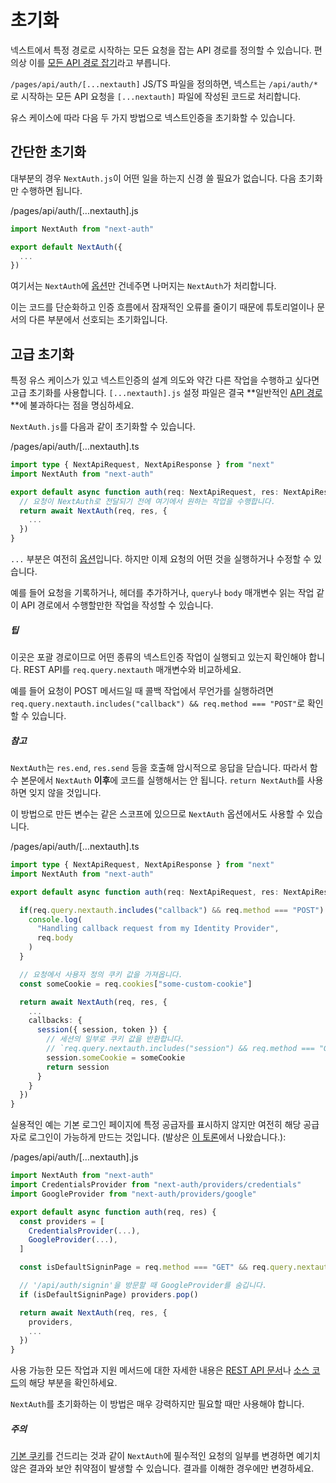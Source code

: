 # 초기화

넥스트에서 특정 경로로 시작하는 모든 요청을 잡는 API 경로를 정의할 수 있습니다. 편의상 이를 [모든 API 경로 잡기](https://nextjs.org/docs/api-routes/dynamic-api-routes#catch-all-api-routes)라고 부릅니다.

`/pages/api/auth/[...nextauth]` JS/TS 파일을 정의하면, 넥스트는 `/api/auth/*`로 시작하는 모든 API 요청을 `[...nextauth]` 파일에 작성된 코드로 처리합니다.

유스 케이스에 따라 다음 두 가지 방법으로 넥스트인증을 초기화할 수 있습니다.

## 간단한 초기화

대부분의 경우 `NextAuth.js`이 어떤 일을 하는지 신경 쓸 필요가 없습니다. 다음 초기화만 수행하면 됩니다.

/pages/api/auth/[...nextauth].js

```ts
import NextAuth from "next-auth"

export default NextAuth({
  ...
})
```

여기서는 `NextAuth`에 [옵션](https://next-auth.js.org/configuration/options)만 건네주면 나머지는 `NextAuth`가 처리합니다.

이는 코드를 단순화하고 인증 흐름에서 잠재적인 오류를 줄이기 때문에 튜토리얼이나 문서의 다른 부분에서 선호되는 초기화입니다.

## 고급 초기화

특정 유스 케이스가 있고 넥스트인증의 설계 의도와 약간 다른 작업을 수행하고 싶다면 고급 초기화를 사용합니다. `[...nextauth].js` 설정 파일은 결국 **일반적인 [API 경로](https://nextjs.org/docs/api-routes/introduction)**에 불과하다는 점을 명심하세요.

`NextAuth.js`를 다음과 같이 초기화할 수 있습니다.

/pages/api/auth/[...nextauth].ts

```ts
import type { NextApiRequest, NextApiResponse } from "next"
import NextAuth from "next-auth"

export default async function auth(req: NextApiRequest, res: NextApiResponse) {
  // 요청이 NextAuth로 전달되기 전에 여기에서 원하는 작업을 수행합니다.
  return await NextAuth(req, res, {
    ...
  })
}
```

`...` 부분은 여전히 [옵션](https://next-auth.js.org/configuration/options)입니다. 하지만 이제 요청의 어떤 것을 실행하거나 수정할 수 있습니다.

예를 들어 요청을 기록하거나, 헤더를 추가하거나, `query`나 `body` 매개변수 읽는 작업 같이 API 경로에서 수행할만한 작업을 작성할 수 있습니다.

##### 팁

이곳은 포괄 경로이므로 어떤 종류의 넥스트인증 작업이 실행되고 있는지 확인해야 합니다. REST API를 `req.query.nextauth` 매개변수와 비교하세요.

예를 들어 요청이 POST 메서드일 때 콜백 작업에서 무언가를 실행하려면 `req.query.nextauth.includes("callback") && req.method === "POST"`로 확인할 수 있습니다.

##### 참고

`NextAuth`는 `res.end`, `res.send` 등을 호출해 암시적으로 응답을 닫습니다. 따라서 함수 본문에서 `NextAuth` **이후**에 코드를 실행해서는 안 됩니다. `return NextAuth`를 사용하면 잊지 않을 것입니다.

이 방법으로 만든 변수는 같은 스코프에 있으므로 `NextAuth` 옵션에서도 사용할 수 있습니다.

/pages/api/auth/[...nextauth].ts

```ts
import type { NextApiRequest, NextApiResponse } from "next"
import NextAuth from "next-auth"

export default async function auth(req: NextApiRequest, res: NextApiResponse) {

  if(req.query.nextauth.includes("callback") && req.method === "POST") {
    console.log(
      "Handling callback request from my Identity Provider",
      req.body
    )
  }

  // 요청에서 사용자 정의 쿠키 값을 가져옵니다.
  const someCookie = req.cookies["some-custom-cookie"]

  return await NextAuth(req, res, {
    ...
    callbacks: {
      session({ session, token }) {
        // 세션의 일부로 쿠키 값을 반환합니다.
        // `req.query.nextauth.includes("session") && req.method === "GET"`일 때 이 부분이 실행됩니다.
        session.someCookie = someCookie
        return session
      }
    }
  })
}
```

실용적인 예는 기본 로그인 페이지에 특정 공급자를 표시하지 않지만 여전히 해당 공급자로 로그인이 가능하게 만드는 것입니다. (발상은 [이 토론](https://github.com/nextauthjs/next-auth/discussions/3133)에서 나왔습니다.):

/pages/api/auth/[...nextauth].js

```js
import NextAuth from "next-auth"
import CredentialsProvider from "next-auth/providers/credentials"
import GoogleProvider from "next-auth/providers/google"

export default async function auth(req, res) {
  const providers = [
    CredentialsProvider(...),
    GoogleProvider(...),
  ]

  const isDefaultSigninPage = req.method === "GET" && req.query.nextauth.includes("signin")

  // '/api/auth/signin'을 방문할 때 GoogleProvider를 숨깁니다.
  if (isDefaultSigninPage) providers.pop()

  return await NextAuth(req, res, {
    providers,
    ...
  })
}
```

사용 가능한 모든 작업과 지원 메서드에 대한 자세한 내용은 [REST API 문서](https://next-auth.js.org/getting-started/rest-api)나 [소스 코드](https://github.com/nextauthjs/next-auth/blob/main/packages/next-auth/src/core/index.ts)의 해당 부분을 확인하세요.

`NextAuth`를 초기화하는 이 방법은 매우 강력하지만 필요할 때만 사용해야 합니다.

##### 주의

[기본 쿠키](https://next-auth.js.org/configuration/options#cookies)를 건드리는 것과 같이 `NextAuth`에 필수적인 요청의 일부를 변경하면 예기치 않은 결과와 보안 취약점이 발생할 수 있습니다. 결과를 이해한 경우에만 변경하세요.